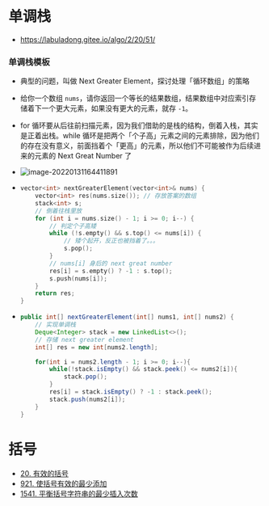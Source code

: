 # 单调栈

- https://labuladong.gitee.io/algo/2/20/51/

### 单调栈模板

- 典型的问题，叫做 Next Greater Element，探讨处理「循环数组」的策略

- 给你一个数组 `nums`，请你返回一个等长的结果数组，结果数组中对应索引存储着下一个更大元素，如果没有更大的元素，就存 `-1`。

- for 循环要从后往前扫描元素，因为我们借助的是栈的结构，倒着入栈，其实是正着出栈。while 循环是把两个「个子高」元素之间的元素排除，因为他们的存在没有意义，前面挡着个「更高」的元素，所以他们不可能被作为后续进来的元素的 Next Great Number 了

- ![image-20220131164411891](https://raw.githubusercontent.com/TWDH/Leetcode-From-Zero/pictures/img/image-20220131164411891.png)

- ```c++
  vector<int> nextGreaterElement(vector<int>& nums) {
      vector<int> res(nums.size()); // 存放答案的数组
      stack<int> s;
      // 倒着往栈里放
      for (int i = nums.size() - 1; i >= 0; i--) {
          // 判定个子高矮
          while (!s.empty() && s.top() <= nums[i]) {
              // 矮个起开，反正也被挡着了。。。
              s.pop();
          }
          // nums[i] 身后的 next great number
          res[i] = s.empty() ? -1 : s.top();
          s.push(nums[i]);
      }
      return res;
  }
  ```

- ```java
  public int[] nextGreaterElement(int[] nums1, int[] nums2) {
      // 实现单调栈
      Deque<Integer> stack = new LinkedList<>();
      // 存储 next greater element
      int[] res = new int[nums2.length];
  
      for(int i = nums2.length - 1; i >= 0; i--){
          while(!stack.isEmpty() && stack.peek() <= nums2[i]){
              stack.pop();
          }
          res[i] = stack.isEmpty() ? -1 : stack.peek();
          stack.push(nums2[i]);
      }
  }
  ```


# 括号

- [20. 有效的括号](https://leetcode-cn.com/problems/valid-parentheses/)
- [921. 使括号有效的最少添加](https://leetcode-cn.com/problems/minimum-add-to-make-parentheses-valid/)
- [1541. 平衡括号字符串的最少插入次数](https://leetcode-cn.com/problems/minimum-insertions-to-balance-a-parentheses-string/)